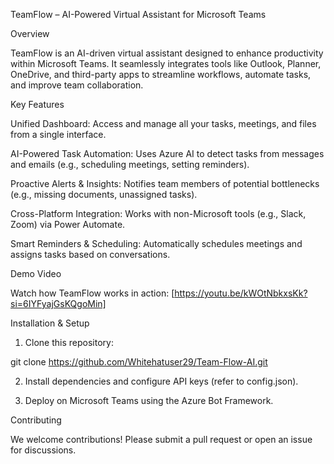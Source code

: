 TeamFlow – AI-Powered Virtual Assistant for Microsoft Teams

Overview

TeamFlow is an AI-driven virtual assistant designed to enhance productivity within Microsoft Teams. It seamlessly integrates tools like Outlook, Planner, OneDrive, and third-party apps to streamline workflows, automate tasks, and improve team collaboration.

Key Features

Unified Dashboard: Access and manage all your tasks, meetings, and files from a single interface.

AI-Powered Task Automation: Uses Azure AI to detect tasks from messages and emails (e.g., scheduling meetings, setting reminders).

Proactive Alerts & Insights: Notifies team members of potential bottlenecks (e.g., missing documents, unassigned tasks).

Cross-Platform Integration: Works with non-Microsoft tools (e.g., Slack, Zoom) via Power Automate.

Smart Reminders & Scheduling: Automatically schedules meetings and assigns tasks based on conversations.


Demo Video

Watch how TeamFlow works in action: [https://youtu.be/kWOtNbkxsKk?si=6IYFyajGsKQgoMin]

Installation & Setup

1. Clone this repository:

git clone https://github.com/Whitehatuser29/Team-Flow-AI.git


2. Install dependencies and configure API keys (refer to config.json).


3. Deploy on Microsoft Teams using the Azure Bot Framework.



Contributing

We welcome contributions! Please submit a pull request or open an issue for discussions.
